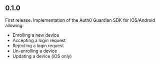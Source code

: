 ## 0.1.0

First release. Implementation of the Auth0 Guardian SDK for iOS/Android allowing:
- Enrolling a new device
- Accepting a login request
- Rejecting a login request
- Un-enrolling a device
- Updating a device (iOS only)